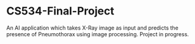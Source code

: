 # CS534-Final-Project
An AI application which takes X-Ray image as input and predicts the presence of Pneumothorax using image processing.
Project in progress.
